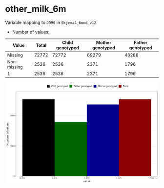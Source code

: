 # other_milk_6m
Variable mapping to `DD90` in `Skjema4_6mnd_v12`.
- Number of values:

| Value | Total | Child genotyped | Mother genotyped | Father genotyped |
| ----- | ----- | --------------- | ---------------- | ---------------- |
| Missing | 72772 | 72772 | 69279 | 48288 |
| Non-missing | 2536 | 2536 | 2371 | 1796 |
| 1 | 2536 | 2536 | 2371 | 1796 |



![](other_milk_6m_n.png)



